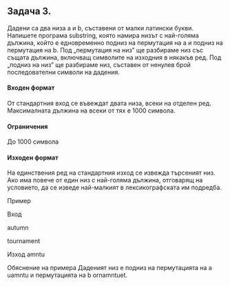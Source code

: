 ## Задача 3.
Дадени са два низа a и b, съставени от малки латински букви. Напишете програма substring, която намира низът с най-голяма дължина, който е едновременно подниз на пермутация на a и подниз на пермутация на b. Под „пермутация на низ” ще разбираме низ със същата дължина, включващ символите на изходния в някакъв ред. Под „подниз на низ” ще разбираме низ, съставен от ненулев брой последователни символи на дадения.

#### Входен формат

От стандартния вход се въвеждат двата низа, всеки на отделен ред. Максималната дължина на всеки от тях е 1000 символа.

#### Ограничения

До 1000 символа

#### Изходен формат

На единствения ред на стандартния изход се извежда търсеният низ. Ако има повече от един низ с най-голяма дължина, отговарящ на условието, да се изведе най-малкият в лексикографската им подредба.

Пример

Вход

autumn

tournament

Изход amntu

Обяснение на примера Даденият низ е подниз на пермутацията на a uamntu и пермутацията на b ornamntuet.


  

